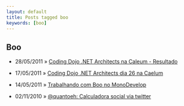 ```yaml
---
layout: default
title: Posts tagged boo
keywords: [boo]
---
```

<h2 class="category">Boo</h2>
<ul class="posts">
<li>
<p>
<span class="date">28/05/2011</span> &raquo;
<a href="/blog/coding-dojo-net-architects-na-caelum">Coding Dojo .NET Architects na Caleum - Resultado</a>
</p>
</li>
<li>
<p>
<span class="date">17/05/2011</span> &raquo;
<a href="/blog/coding-dojo-net-architects-dia-26-na-caelum">Coding Dojo .NET Architects dia 26 na Caelum</a>
</p>
</li>
<li>
<p>
<span class="date">14/05/2011</span> &raquo;
<a href="/blog/trabalhando-com-boo-no-monodevelop">Trabalhando com Boo no MonoDevelop</a>
</p>
</li>
<li>
<p>
<span class="date">02/11/2010</span> &raquo;
<a href="/blog/quantoeh-calculadora-social-via-twitter">@quantoeh: Calculadora social via twitter</a>
</p>
</li>
</ul>
